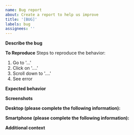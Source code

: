 ```yaml
---
name: Bug report
about: Create a report to help us improve
title: '[BUG]'
labels: bug
assignees: ''
---
```


**Describe the bug**

<!-- A clear and concise description of what the bug is. -->

**To Reproduce**
Steps to reproduce the behavior:

1. Go to '...'
2. Click on '....'
3. Scroll down to '....'
4. See error

**Expected behavior**

<!-- A clear and concise description of what you expected to happen. -->

**Screenshots**

<!-- If applicable, add screenshots to help explain your problem. -->

**Desktop (please complete the following information):**

 <!-- 
 - OS: [e.g. iOS]
 - Browser [e.g. chrome, safari]
 - Version [e.g. 22] 
 -->

**Smartphone (please complete the following information):**

 <!-- 
 - Device: [e.g. iPhone6]
 - OS: [e.g. iOS8.1]
 - Browser [e.g. stock browser, safari]
 - Version [e.g. 22] 
 -->

**Additional context**

<!-- Add any other context about the problem here. -->
